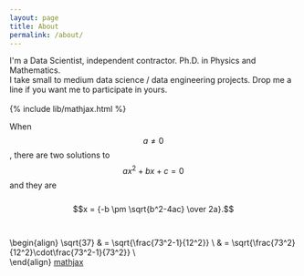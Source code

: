 ```yaml
---
layout: page
title: About
permalink: /about/
---
```


I'm a Data Scientist, independent contractor. Ph.D. in Physics and Mathematics.<br>
I take small to medium data science / data engineering projects. Drop me a line if you want me to participate in yours.<br><br>
{% include lib/mathjax.html %}

When $$a \ne 0$$, there are two solutions to $$ax^2 + bx + c = 0$$ and they are <br><br>
$$x = {-b \pm \sqrt{b^2-4ac} \over 2a}.$$
<br><br>
\begin{align}
\sqrt{37} & = \sqrt{\frac{73^2-1}{12^2}} \\
 & = \sqrt{\frac{73^2}{12^2}\cdot\frac{73^2-1}{73^2}} \\  
\end{align}
[mathjax](https://www.mathjax.org/)
